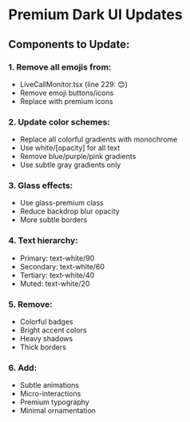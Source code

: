 # Premium Dark UI Updates

## Components to Update:

### 1. Remove all emojis from:
- LiveCallMonitor.tsx (line 229: 😊)
- Remove emoji buttons/icons
- Replace with premium icons

### 2. Update color schemes:
- Replace all colorful gradients with monochrome
- Use white/[opacity] for all text
- Remove blue/purple/pink gradients
- Use subtle gray gradients only

### 3. Glass effects:
- Use glass-premium class
- Reduce backdrop blur opacity
- More subtle borders

### 4. Text hierarchy:
- Primary: text-white/90
- Secondary: text-white/60  
- Tertiary: text-white/40
- Muted: text-white/20

### 5. Remove:
- Colorful badges
- Bright accent colors
- Heavy shadows
- Thick borders

### 6. Add:
- Subtle animations
- Micro-interactions
- Premium typography
- Minimal ornamentation